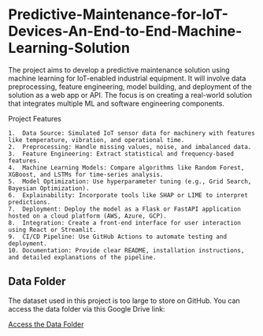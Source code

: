 # Predictive-Maintenance-for-IoT-Devices-An-End-to-End-Machine-Learning-Solution
The project aims to develop a predictive maintenance solution using machine learning for IoT-enabled industrial equipment. It will involve data preprocessing, feature engineering, model building, and deployment of the solution as a web app or API. The focus is on creating a real-world solution that integrates multiple ML and software engineering components.

Project Features

	1.	Data Source: Simulated IoT sensor data for machinery with features like temperature, vibration, and operational time.
	2.	Preprocessing: Handle missing values, noise, and imbalanced data.
	3.	Feature Engineering: Extract statistical and frequency-based features.
	4.	Machine Learning Models: Compare algorithms like Random Forest, XGBoost, and LSTMs for time-series analysis.
	5.	Model Optimization: Use hyperparameter tuning (e.g., Grid Search, Bayesian Optimization).
	6.	Explainability: Incorporate tools like SHAP or LIME to interpret predictions.
	7.	Deployment: Deploy the model as a Flask or FastAPI application hosted on a cloud platform (AWS, Azure, GCP).
	8.	Integration: Create a front-end interface for user interaction using React or Streamlit.
	9.	CI/CD Pipeline: Use GitHub Actions to automate testing and deployment.
	10.	Documentation: Provide clear README, installation instructions, and detailed explanations of the pipeline.

## Data Folder

The dataset used in this project is too large to store on GitHub. You can access the data folder via this Google Drive link:

[Access the Data Folder](https://drive.google.com/drive/folders/10C5GNFP6gtN0MIj-Rm_WU3Kry77ls5TX?usp=drive_link)
